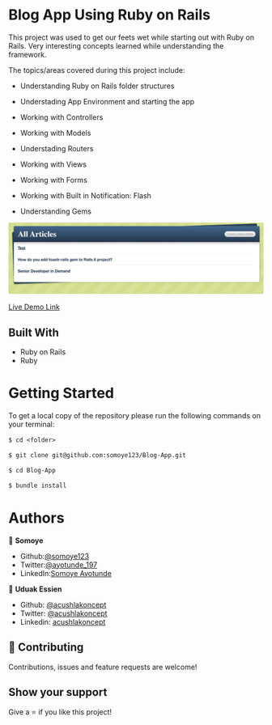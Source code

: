 # Blog App Using Ruby on Rails

This project was used to get our feets wet while starting out with Ruby on Rails. Very interesting concepts learned while understanding the framework.

The topics/areas covered during this project include:

* Understanding Ruby on Rails folder structures

* Understading App Environment and starting the app

* Working with Controllers

* Working with Models

* Understading Routers

* Working with Views

* Working with Forms

* Working with Built in Notification: Flash

* Understanding Gems

![Screenshot](./screenshot.jpg)

[Live Demo Link](http://blogon-rails.herokuapp.com/)


## Built With

- Ruby on Rails
- Ruby

# Getting Started

To get a local copy of the repository please run the following commands on your terminal:

```
$ cd <folder>
```

```
$ git clone git@github.com:somoye123/Blog-App.git
```

```
$ cd Blog-App
```

~~~bash
$ bundle install 
~~~


# Authors

👤 **Somoye**

- Github:[@somoye123](https://github.com/somoye123)
- Twitter:[@ayotunde_197](https://twitter.com/ayotunde_197)
- LinkedIn:[Somoye Ayotunde](https://www.linkedin.com/in/somoye-ayotunde-03a471161)


👤 **Uduak Essien**

- Github: [@acushlakoncept](https://github.com/acushlakoncept/)
- Twitter: [@acushlakoncept](https://twitter.com/acushlakoncept)
- Linkedin: [acushlakoncept](https://www.linkedin.com/in/acushlakoncept/)


## 🤝 Contributing

Contributions, issues and feature requests are welcome!

## Show your support

Give a ⭐️ if you like this project!